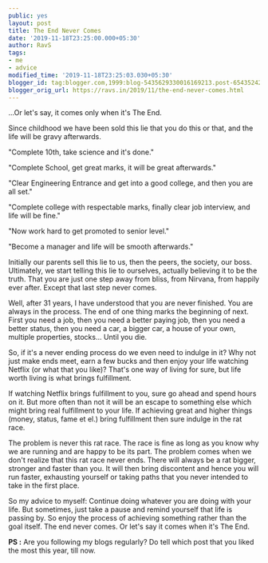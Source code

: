 ```yaml
---
public: yes
layout: post
title: The End Never Comes
date: '2019-11-18T23:25:00.000+05:30'
author: RavS
tags:
- me
- advice
modified_time: '2019-11-18T23:25:03.030+05:30'
blogger_id: tag:blogger.com,1999:blog-5435629330016169213.post-6543524256125436227
blogger_orig_url: https://ravs.in/2019/11/the-end-never-comes.html
---
```


...Or let's say, it comes only when it's The End.

Since childhood we have been sold this lie that you do this or that, and the life will be gravy afterwards. 

"Complete 10th, take science and it's done." 

"Complete School, get great marks, it will be great afterwards."

"Clear Engineering Entrance and get into a good college, and then you are all set."

"Complete college with respectable marks, finally clear job interview, and life will be fine."

"Now work hard to get promoted to senior level."

"Become a manager and life will be smooth afterwards."


Initially our parents sell this lie to us, then the peers, the society, our boss. Ultimately, we start telling this lie to ourselves, actually believing it to be the truth. That you are just one step away from bliss, from Nirvana, from happily ever after. Except that last step never comes. 

Well, after 31 years, I have understood that you are never finished. You are always in the process. The end of one thing marks the beginning of next. First you need a job, then you need a better paying job, then you need a better status, then you need a car, a bigger car, a house of your own, multiple properties, stocks... Until you die. 

So, if it's a never ending process do we even need to indulge in it? Why not just make ends meet, earn a few bucks and then enjoy your life watching Netflix (or what that you like)? That's one way of living for sure, but life worth living is what brings fulfillment. 

If watching Netflix brings fulfillment to you, sure go ahead and spend hours on it. But more often than not it will be an escape to something else which might bring real fulfillment to your life. If achieving great and higher things (money, status, fame et el.) bring fulfillment then sure indulge in the rat race. 

The problem is never this rat race. The race is fine as long as you know why we are running and are happy to be its part. The problem comes when we don't realize that this rat race never ends. There will always be a rat bigger, stronger and faster than you. It will then bring discontent and hence you will run faster, exhausting yourself or taking paths that you never intended to take in the first place. 

So my advice to myself: Continue doing whatever you are doing with your life. But sometimes, just take a pause and remind yourself that life is passing by. So enjoy the process of achieving something rather than the goal itself. The end never comes. Or let's say it comes when it's The End. 

**PS :** Are you following my blogs regularly? Do tell which post that you liked the most this year, till now.
